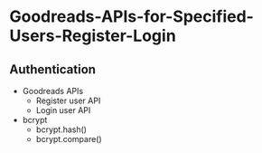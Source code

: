 # Goodreads-APIs-for-Specified-Users-Register-Login
## Authentication
- Goodreads APIs
   - Register user API
   - Login user API
- bcrypt
  - bcrypt.hash()
  - bcrypt.compare()
